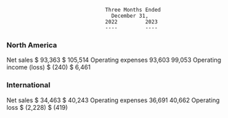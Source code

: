                                     Three Months Ended
                                      December 31,
                                    2022         2023
                                    ----         ----

### North America
Net sales                          $ 93,363    $ 105,514
Operating expenses                   93,603      99,053
Operating income (loss)            $   (240)   $   6,461

### International
Net sales                          $ 34,463    $  40,243
Operating expenses                   36,691      40,662
Operating loss                     $ (2,228)   $    (419)
